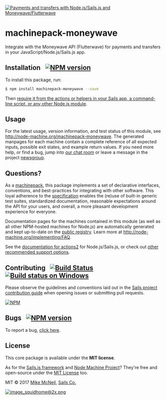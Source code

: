 [![Payments and transfers with Node.js/Sails.js and Moneywave/Flutterwave](https://camo.githubusercontent.com/9e49073459ed4e0e2687b80eaf515d87b0da4a6b/687474703a2f2f62616c64657264617368792e6769746875622e696f2f7361696c732f696d616765732f6c6f676f2e706e67)](https://sailsjs.com)

# machinepack-moneywave

Integrate with the Moneywave API (Flutterwave) for payments and transfers in your JavaScript/Node.js/Sails.js app.


## Installation &nbsp; [![NPM version](https://badge.fury.io/js/machinepack-moneywave.svg)](http://badge.fury.io/js/machinepack-moneywave)

To install this package, run:

```bash
$ npm install machinepack-moneywave --save
```

Then [require it from the actions or helpers in your Sails app, a command-line script, or any other Node.js module](http://node-machine.org/machinepack-moneywave).

## Usage

For the latest usage, version information, and test status of this module, see <a href="http://node-machine.org/machinepack-moneywave" title="Send an HTTP request. (for node.js/sails.js)">http://node-machine.org/machinepack-moneywave</a>.  The generated manpages for each machine contain a complete reference of all expected inputs, possible exit states, and example return values.  If you need more help, or find a bug, jump into [our chat room](https://gitter.im/balderdashy/sails) or leave a message in the project [newsgroup](https://groups.google.com/forum/?hl=en#!forum/sailsjs).


## Questions?

As a [machinepack](http://node-machine.org/machinepacks), this package implements a set of declarative interfaces, conventions, and best-practices for integrating with other software.  This loyal adherence to the [specification](http://node-machine.org/spec) enables the (re)use of built-in generic test suites, standardized documentation, reasonable expectations around the API for your users, and overall, a more pleasant development experience for everyone.

Documentation pages for the machines contained in this module (as well as all other NPM-hosted machines for Node.js) are automatically generated and kept up-to-date on the <a href="http://node-machine.org" title="Public machine registry for Node.js">public registry</a>.
Learn more at <a href="http://node-machine.org/implementing/FAQ" title="Machine Project FAQ (for implementors)">http://node-machine.org/implementing/FAQ</a>.

See the [documentation for actions2](http://sailsjs.com/documentation/concepts/actions-and-controllers) for Node.js/Sails.js, or check out [other recommended support options](http://sailsjs.com/support).


## Contributing &nbsp; [![Build Status](https://travis-ci.org/sailshq/machinepack-moneywave.svg?branch=master)](https://travis-ci.org/sailshq/machinepack-moneywave) &nbsp; [![Build status on Windows](https://ci.appveyor.com/api/projects/status/u0i1o62tsw6ymbjd/branch/master?svg=true)](https://ci.appveyor.com/project/mikermcneil/machinepack-moneywave/branch/master)

Please observe the guidelines and conventions laid out in the [Sails project contribution guide](http://sailsjs.com/documentation/contributing) when opening issues or submitting pull requests.

[![NPM](https://nodei.co/npm/machinepack-moneywave.png?downloads=true)](http://npmjs.com/package/machinepack-moneywave)


## Bugs &nbsp; [![NPM version](https://badge.fury.io/js/machinepack-moneywave.svg)](http://npmjs.com/package/machinepack-moneywave)

To report a bug, [click here](http://sailsjs.com/bugs).


## License

This core package is available under the **MIT license**.

As for the [Sails.js framework](http://sailsjs.com) and [Node Machine Project](http://node-machine.org)?  They're free and open-source under the [MIT License](http://sailsjs.com/license) too.


MIT &copy; 2017 [Mike McNeil](http://twitter.com/mikermcneil), [Sails Co.](https://sailsjs.com/about)


[![image_squidhome@2x.png](http://i.imgur.com/RIvu9.png)](https://sailsjs.com)

